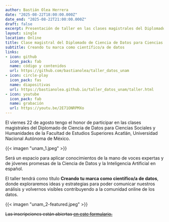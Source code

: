 ```yaml
---
author: Bastián Olea Herrera
date: "2025-08-22T18:00:00.000Z"
date_end: "2025-08-22T21:00:00.000Z"
draft: false
excerpt: Presentación de taller en las clases magistrales del Diplomado de Ciencia de Datos para Ciencias Sociales y Humanidades de la Facultad de Estudios Superiores Acatlán, Universidad Nacional Autónoma de México.
layout: single
location: Online
title: Clase magistral del Diplomado de Ciencia de Datos para Ciencias Sociales y Humanidades
subtitle: Creando tu marca como científico/a de datos
links:
- icon: github
  icon_pack: fab
  name: código y contenidos
  url: https://github.com/bastianolea/taller_datos_unam
- icon: circle-play
  icon_pack: fas
  name: diapositivas
  url: https://bastianolea.github.io/taller_datos_unam/taller.html
- icon: youtube
  icon_pack: fab
  name: grabación
  url: https://youtu.be/2E71ONRPMXo
---
```


El viernes 22 de agosto tengo el honor de participar en las clases magistrales del Diplomado de Ciencia de Datos para Ciencias Sociales y Humanidades de la Facultad de Estudios Superiores Acatlán, Universidad Nacional Autónoma de México.

{{< imagen "unam_1.jpeg" >}}

Será un espacio para aplicar conocimientos de la mano de voces expertas y de jóvenes promesas de la Ciencia de Datos y la Inteligencia Artificial en español. 

El taller tendrá como título **Creando tu marca como científico/a de datos**, donde exploraremos ideas y estrategias para poder comunicar nuestros análisis y volvernos visibles contribuyendo a la comunidad online de los datos.

{{< imagen "unam_2-featured.jpeg" >}}

~~Las inscripciones están abiertas [en este formulario.](https://forms.gle/UvvAumruGJFEoWkZ7)~~